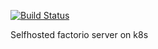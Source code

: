 [![Build Status](http://drone.hnatekmar.xyz/api/badges/hnatekmar/factorio_server/status.svg)](http://drone.hnatekmar.xyz/hnatekmar/factorio_server)

Selfhosted factorio server on k8s
